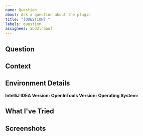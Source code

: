 ```yaml
---
name: Question
about: Ask a question about the plugin
title: "[QUESTION] "
labels: question
assignees: abd3lraouf
---
```


## Question
<!-- Clearly state your question here -->

## Context
<!-- Provide any relevant context about your setup or what you're trying to accomplish -->

## Environment Details
**IntelliJ IDEA Version:** <!-- e.g., 2023.3.3 -->
**OpenInTools Version:** <!-- e.g., 1.0.0 -->
**Operating System:** <!-- e.g., macOS 14.0, Windows 11, Ubuntu 22.04 -->

## What I've Tried
<!-- Describe what you've already tried or documentation you've consulted -->

## Screenshots
<!-- If applicable, add screenshots to help explain your question --> 